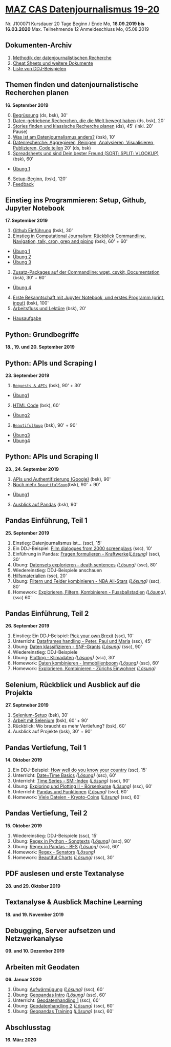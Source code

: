 # [MAZ CAS Datenjournalismus 19-20](http://www.maz.ch/Web-Downloads/2019/CAS_Datenjournalismus_19-20.pdf)

Nr.	J100071
Kursdauer	20 Tage
Beginn / Ende	Mo, **16.09.2019 bis 16.03.2020**
Max. Teilnehmende	12
Anmeldeschluss	Mo, 05.08.2019

## Dokumenten-Archiv
1. [Methodik der datenjournalistischen Recherche](https://github.com/MAZ-CAS-DDJ/kurs_19_20/blob/master/00%20weitere%C2%A0Dokumente/18_08_13_Methodik%20einer%20datenjournalistischen%20Recherche.pdf)
1. [Cheat Sheets und weitere Dokumente](https://github.com/MAZ-CAS-DDJ/kurs_19_20/tree/master/00%20weitere%C2%A0Dokumente)
1. [Liste von DDJ-Beispielen](https://github.com/MAZ-CAS-DDJ/kurs_19_20/blob/master/00%20weitere%C2%A0Dokumente/beispiele/DDJ-Beispiele.md)

## Themen finden und datenjournalistische Recherchen planen
**16. September 2019**

0. [Begrüssung](https://github.com/MAZ-CAS-DDJ/kurs_19_20/blob/master/01%20Themen%20finden%2C%C2%A0Recherche%C2%A0planen/00%20Start.md) (ds, bsk), 30'
1. [Daten-getriebene Recherchen, die die Welt bewegt haben](https://github.com/MAZ-CAS-DDJ/kurs_19_20/blob/master/01%20Themen%20finden%2C%C2%A0Recherche%C2%A0planen/01%20Stories.md) (ds, bsk), 20'
2. [Stories finden und klassische Recherche planen](https://github.com/MAZ-CAS-DDJ/kurs_19_20/blob/master/01%20Themen%20finden%2C%C2%A0Recherche%C2%A0planen/02%20Stories%C2%A0finden.md) (ds), 45' (inkl. 20' Pause)
3. [Was ist am Datenjournalismus anders?](https://github.com/MAZ-CAS-DDJ/kurs_19_20/blob/master/01%20Themen%20finden%2C%C2%A0Recherche%C2%A0planen/03%20Was%C2%A0ist%C2%A0anders%3F.md) (bsk), 10'
4. [Datenrecherche: Aggregieren, Reinigen, Analysieren, Visualisieren, Publizieren, Code teilen](https://github.com/MAZ-CAS-DDJ/kurs_19_20/blob/master/01%20Themen%20finden%2C%C2%A0Recherche%C2%A0planen/04%C2%A0agg%20rei%C2%A0and%C2%A0vis.md) 20' (ds, bsk)
5. [Spreadsheets und sind Dein bester Freund (SORT; SPLIT; VLOOKUP)](https://github.com/MAZ-CAS-DDJ/kurs_19_20/blob/master/01%20Themen%20finden%2C%C2%A0Recherche%C2%A0planen/05%C2%A0Spreadsheets%20und%20Grenzen.md) (bsk), 60'

- [Übung 1](https://github.com/MAZ-CAS-DDJ/kurs_19_20/blob/master/01%20Themen%20finden%2C%C2%A0Recherche%C2%A0planen/%C3%9Cbung1.md)

6. [Setup-Beginn](https://github.com/MAZ-CAS-DDJ/kurs_19_20/blob/master/01%20Themen%20finden%2C%C2%A0Recherche%C2%A0planen/06%20Setup.md), (bsk), 120'
7. [Feedback](https://github.com/MAZ-CAS-DDJ/kurs_19_20/blob/master/01%20Themen%20finden%2C%C2%A0Recherche%C2%A0planen/07%20Feedback.md)

## Einstieg ins Programmieren: Setup, Github, Jupyter Notebook
**17. September 2019**

1. [Github Einführung](https://github.com/MAZ-CAS-DDJ/kurs_19_20/blob/master/02%20Einstieg%20ins%20Programmieren/01%20Github.md) (bsk), 30'
2. [Einstieg in Computational Journalism: Rückblick Commandline, Navigation, talk, cron, grep and piping](https://github.com/MAZ-CAS-DDJ/kurs_19_20/blob/master/02%20Einstieg%20ins%20Programmieren/02%20Commandline.md) (bsk), 60' + 60'
- [Übung 1](https://github.com/MAZ-CAS-DDJ/kurs_19_20/blob/master/02%20Einstieg%20ins%20Programmieren/%C3%9Cbung1.md)
- [Übung 2](https://github.com/MAZ-CAS-DDJ/kurs_19_20/blob/master/02%20Einstieg%20ins%20Programmieren/%C3%9Cbung2.md)
- [Übung 3](https://github.com/MAZ-CAS-DDJ/kurs_19_20/blob/master/02%20Einstieg%20ins%20Programmieren/%C3%9Cbung3.md)
3. [Zusatz-Packages auf der Commandline: wget, csvkit, Documentation](https://github.com/MAZ-CAS-DDJ/kurs_19_20/blob/master/02%20Einstieg%20ins%20Programmieren/03%20Weitere%20Zusatz-Packages.md) (bsk), 30' + 60'
- [Übung 4](https://github.com/MAZ-CAS-DDJ/kurs_19_20/blob/master/02%20Einstieg%20ins%20Programmieren/%C3%9Cbung4.md)
4. [Erste Bekanntschaft mit Jupyter Notebook, und erstes Programm (print, input)](https://github.com/MAZ-CAS-DDJ/kurs_19_20/blob/master/02%20Einstieg%20ins%20Programmieren/04%20Jupyter.md) (bsk), 100'
5. [Arbeitsfluss und Lektüre](https://github.com/MAZ-CAS-DDJ/kurs_19_20/blob/master/02%20Einstieg%20ins%20Programmieren/05%20Arbeitsfluss.md) (bsk), 20'
- [Hausaufgabe](XXXXXXXX)

## Python: Grundbegriffe
**18., 19. und 20. September 2019**

## Python: APIs und Scraping I
**23. September 2019**

1. [```Requests & APIs```](https://github.com/MAZ-CAS-DDJ/kurs_19_20/blob/master/06%20APIs%2C%20Scraping%20I/01%20Requests.ipynb) (bsk), 90' + 30'
- [Übung1](https://github.com/MAZ-CAS-DDJ/kurs_19_20/blob/master/06%20APIs%2C%20Scraping%20I/%C3%9Cbung1.ipynb)
2. [HTML Code](https://github.com/MAZ-CAS-DDJ/kurs_19_20/blob/master/06%20APIs%2C%20Scraping%20I/02%20HTML%20Code.htm) (bsk), 60'
- [Übung2](https://github.com/MAZ-CAS-DDJ/kurs_19_20/blob/master/06%20APIs%2C%20Scraping%20I/02%20Anatomie_einer_Website.pdf)
3. [```BeautifulSoup```](https://github.com/MAZ-CAS-DDJ/kurs_19_20/blob/master/06%20APIs%2C%20Scraping%20I/03%20BeautifulSoup%20.ipynb) (bsk), 90' + 90'
- [Übung3](https://github.com/MAZ-CAS-DDJ/kurs_19_20/blob/master/06%20APIs%2C%20Scraping%20I/%C3%9Cbung3.ipynb)
- [Übung4](https://github.com/MAZ-CAS-DDJ/kurs_19_20/blob/master/06%20APIs%2C%20Scraping%20I/%C3%9Cbung4.ipynb)

## Python: APIs und Scraping II
**23., 24. September 2019**

1. [APIs und Authentifizierung (Google)](https://github.com/MAZ-CAS-DDJ/kurs_19_20/blob/master/07%C2%A0APIs%2C%20Scraping%20II/APIs%20und%20Authentifikation%20(Google%20API).ipynb) (bsk), 90'
2. [Noch mehr ```BeautifulSoup```](https://github.com/MAZ-CAS-DDJ/kurs_19_20/blob/master/07%C2%A0APIs%2C%20Scraping%20II/02%20Noch%20mehr%20BeautifulSoup.ipynb)(bsk), 90' + 90'
- [Übung1](https://github.com/MAZ-CAS-DDJ/kurs_19_20/blob/master/06%20APIs%2C%20Scraping%20I/%C3%9Cbung4.ipynb)
3. [Ausblick auf Pandas](https://github.com/MAZ-CAS-DDJ/kurs_19_20/blob/master/07%C2%A0APIs%2C%20Scraping%20II/03%20Pandas%20Einf%C3%BChrung.ipynb) (bsk), 90'

## Pandas Einführung, Teil 1
**25. September 2019**
1. Einstieg: Datenjournalismus ist... (ssc), 15'
1. Ein DDJ-Beispiel: [Film dialogues from 2000 screenplays](https://pudding.cool/2017/03/film-dialogue/) (ssc), 10'
1. Einführung in Pandas: [Fragen formulieren - Kraftwerke](08%20Pandas%20Teil%201/Einführung%20Pandas.ipynb)*([Lösung](08%20Pandas%20Teil%201/Einführung%20Pandas%20L.ipynb))* (ssc), 30'
1. Übung: [Datensets explorieren - death sentences](08%20Pandas%20Teil%201/Daten%20explorieren.ipynb) *([Lösung](08%20Pandas%20Teil%201/Daten%20explorieren%20L.ipynb))* (ssc), 80'
1. Wiedereinstieg: DDJ-Beispiele anschauen
1. [Hilfsmaterialien](00%20weitere%20Dokumente/hilfsmaterial/) (ssc), 20'
1. Übung: [Filtern und Felder kombinieren - NBA All-Stars](08%20Pandas%20Teil%201/Filter%20und%20Felder%20kombinieren.ipynb) *([Lösung](08%20Pandas%20Teil%201/Filter%20und%20Felder%20kombinieren%20L.ipynb))* (ssc), 80'
1. Homework: [Explorieren, Filtern, Kombinieren - Fussballstadien](08%20Pandas%20Teil%201/Homework%201.ipynb) *([Lösung](08%20Pandas%20Teil%201/Homework%201%20L.ipynb))*, (ssc) 60'

## Pandas Einführung, Teil 2
**26. September 2019**
1. Einstieg: Ein DDJ-Beispiel: [Pick your own Brexit](https://www.bloomberg.com/graphics/2018-pick-your-own-brexit/) (ssc), 10'
1. Unterricht: [Dataframes handling - Peter, Paul und Maria](09%20Pandas%20Teil%202/Dataframes%20Handling.ipynb) (ssc), 45'
1. Übung: [Daten klassifizieren - SNF-Grants](09%20Pandas%20Teil%202/Daten%20klassifizieren.ipynb) *([Lösung](09%20Pandas%20Teil%202/Daten%20klassifizieren%20L.ipynb))* (ssc), 90'
1. Wiedereinstieg: DDJ-Beispiele
1. Übung: [Plotting - Klimadaten](09%20Pandas%20Teil%202/Exploring%20und%20Plotting.ipynb) *([Lösung](09%20Pandas%20Teil%202/Exploring%20und%20Plotting.ipynb%20L.ipynb))* (ssc), 30'
1. Homework: [Daten kombinieren - Immobilienboom](09%20Pandas%20Teil%202/Daten%20kombinieren.ipynb) *([Lösung](09%20Pandas%20Teil%202/Daten%20kombinieren%20L.ipynb))* (ssc), 60'
1. Homework: [Explorieren, Kombinieren - Zürichs Einwohner](09%20Pandas%20Teil%202/Homework%202.ipynb) *([Lösung](09%20Pandas%20Teil%202/09%20Pandas%20Teil%202/Homework%202%20L.ipynb))*

## Selenium, Rückblick und Ausblick auf die Projekte
**27. Septmeber 2019**
1. [Selenium-Setup](https://github.com/MAZ-CAS-DDJ/kurs_19_20/blob/master/10%20Selenium%2C%20Projekte/01%20Selenium%20Setup.ipynb) (bsk), 30'
2. [Arbeit mit Selenium](https://github.com/MAZ-CAS-DDJ/kurs_19_20/blob/master/10%20Selenium%2C%20Projekte/02%20Arbeit%20mit%20Selenium.ipynb) (bsk), 60' + 90'
3. Rückblick: Wo braucht es mehr Vertiefung? (bsk), 60'
4. Ausblick auf Projekte (bsk), 30' + 90'

## Pandas Vertiefung, Teil 1
**14. Oktober 2019**
1. Ein DDJ-Beispiel: [How well do you know your country](https://www.theguardian.com/world/ng-interactive/2015/dec/02/how-well-do-you-really-know-your-country-take-our-quiz) (ssc), 15'
1. Unterricht: [Date+Time Basics](11%20Pandas%20Teil%203/Date+Time%20Basics.ipynb) *([Lösung](11%20Pandas%20Teil%203/Date+Time%20Basics%20L.ipynb))* (ssc), 60'
1. Unterricht: [Time Series - SMI-Index](11%20Pandas%20Teil%203/Time%20Series.ipynb) *([Lösung](11%20Pandas%20Teil%203/Time%20Series%20L.ipynb))* (ssc), 90'
1. Übung: [Exploring und Plotting II - Börsenkurse](11%20Pandas%20Teil%203/Exploring%20und%20Plotting%202.ipnyb) *([Lösung](11%20Pandas%20Teil%203/Exploring%20und%20Plotting%202%20L.ipynb))* (ssc), 60'
1. Unterricht: [Pandas und Funktionen](11%20Pandas%20Teil%203/Pandas%20und%20Funktionen.ipynb) *([Lösung](11%20Pandas%20Teil%203/Pandas%20und%20Funktionen%20L.ipynb))* (ssc), 60'
1. Homework: [Viele Dateien - Krypto-Coins](11%20Pandas%20Teil%203/Viele%20Dateien.ipynb) *([Lösung](11%20Pandas%20Teil%203/Viele%20Dateien%20L.ipynb))* (ssc), 60'

## Pandas Vertiefung, Teil 2
**15. Oktober 2019**
1. Wiedereinstieg: DDJ-Beispiele (ssc), 15'
1. Übung: [Regex in Python - Songtexts](12%20Pandas%20Teil%204/Regex%20in%20Python.ipynb) *([Lösung](12%20Pandas%20Teil%204/Regex%20in%20Python%20L.ipynb))* (ssc), 90'
1. Übung: [Regex in Pandas - BFS](12%20Pandas%20Teil%204/Regex%20in%20Pandas.ipynb) *([Lösung](12%20Pandas%20Teil%204/Regex%20in%20Pandas%20L.ipnyb))* (ssc), 60'
1. Homework: [Regex - Senators](12%20Pandas%20Teil%204/Homework%203.ipynb) *([Lösung](12%20Pandas%20Teil%204/Homework%203%20L.ipynb))*
1. Homework: [Beautiful Charts](11%20Pandas%20Teil%204/Beautiful%20Charts.ipynb) *([Lösung](11%20Pandas%20Teil%204/Beautiful%20Charts%20L.ipynb))* (ssc), 30'
## PDF auslesen und erste Textanalyse
**28. und 29. Oktober 2019**

## Textanalyse & Ausblick Machine Learning
**18. und 19. November 2019**

## Debugging, Server aufsetzen und Netzwerkanalyse
**09. und 10. Dezember 2019**

## Arbeiten mit Geodaten
**06. Januar 2020**
1. Übung: [Aufwärmügung](19%20Geopandas/Aufwärmübung.ipynb) *([Lösung](19%20Geopandas/Aufwärmübung%20L.ipynb))* (ssc), 60'
1. Übung: [Geopandas Intro](19%20Geopandas/Geopandas%20Intro.ipynb) *([Lösung](19%20Geopandas/Geopandas%20Intro%20L.ipynb))* (ssc), 60'
1. Unterricht: [Geodatenhandling 1](19%20Geopandas/Geodatenhandling%201.ipynb) (ssc), 60'
1. Übung: [Geodatenhandling 2](19%20Geopandas/Geodatenhandling%202.ipynb) *([Lösung](19%20Geopandas/Geodatenhandling%20L2%20L.ipynb))* (ssc), 60'
1. Übung: [Geopandas Training](19%20Geopandas/Geopandas%20Training.ipynb) *([Lösung](19%20Geopandas/Geopandas%20Training%20L.ipynb))* (ssc), 60'

## Abschlusstag
**16. März 2020**
